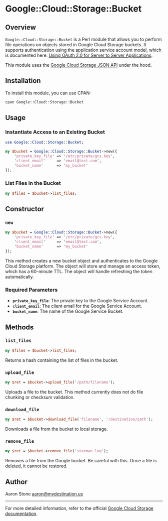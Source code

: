 # Google::Cloud::Storage::Bucket

## Overview

`Google::Cloud::Storage::Bucket` is a Perl module that allows you to perform file operations on objects stored in Google Cloud Storage buckets. It supports authentication using the application service account model, which is documented here: [Using OAuth 2.0 for Server to Server Applications](https://developers.google.com/identity/protocols/oauth2/service-account).

This module uses the [Google Cloud Storage JSON API](https://cloud.google.com/storage/docs/json_api) under the hood.

## Installation

To install this module, you can use CPAN:

```bash
cpan Google::Cloud::Storage::Bucket
```

## Usage

### Instantiate Access to an Existing Bucket

```perl
use Google::Cloud::Storage::Bucket;

my $bucket = Google::Cloud::Storage::Bucket->new({
    'private_key_file' => '/etc/private/gcs.key',
    'client_email'     => 'email@test.com',
    'bucket_name'      => 'my_bucket'
});
```

### List Files in the Bucket

```perl
my $files = $bucket->list_files;
```

## Constructor

### `new`

```perl
my $bucket = Google::Cloud::Storage::Bucket->new({
    'private_key_file' => '/etc/private/gcs.key',
    'client_email'     => 'email@test.com',
    'bucket_name'      => 'my_bucket'
});
```

This method creates a new bucket object and authenticates to the Google Cloud Storage platform. The object will store and manage an access token, which has a 60-minute TTL. The object will handle refreshing the token automatically.

### Required Parameters

- **`private_key_file`**: The private key to the Google Service Account.
- **`client_email`**: The client email for the Google Service Account.
- **`bucket_name`**: The name of the Google Service Bucket.

## Methods

### `list_files`

```perl
my $files = $bucket->list_files;
```

Returns a hash containing the list of files in the bucket.

### `upload_file`

```perl
my $ret = $bucket->upload_file('/path/filename');
```

Uploads a file to the bucket. This method currently does not do file chunking or checksum validation.

### `download_file`

```perl
my $ret = $bucket->download_file('filename', '/destination/path');
```

Downloads a file from the bucket to local storage.

### `remove_file`

```perl
my $ret = $bucket->remove_file('starman.log');
```

Removes a file from the Google bucket. Be careful with this. Once a file is deleted, it cannot be restored.

## Author

Aaron Stone <aaron@mydestination.us>

---

For more detailed information, refer to the official [Google Cloud Storage documentation](https://cloud.google.com/storage/docs/json_api).
